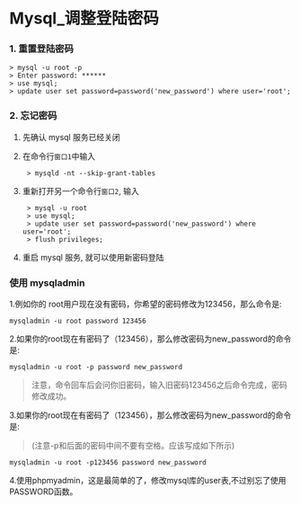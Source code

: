 # Mysql_调整登陆密码

<!-- create time: 2016-03-09 15:53:02  -->

<!-- This file is created from $MARBOO_HOME/.media/starts/default.md
本文件由 $MARBOO_HOME/.media/starts/default.md 复制而来 -->

### 1. 重置登陆密码

	> mysql -u root -p
	> Enter password: ******
	> use mysql;
	> update user set password=password('new_password') where user='root'; 
	
### 2. 忘记密码

1. 先确认 mysql 服务已经关闭
2. 在命令行`窗口1`中输入

		> mysqld -nt --skip-grant-tables
3. 重新打开另一个命令行`窗口2`, 输入
	
		> mysql -u root 
		> use mysql;
		> update user set password=password('new_password') where user='root';
		> flush privileges;
		
4. 重启 mysql 服务, 就可以使用新密码登陆


### 使用 mysqladmin

1.例如你的 root用户现在没有密码，你希望的密码修改为123456，那么命令是:

	mysqladmin -u root password 123456

2.如果你的root现在有密码了（123456），那么修改密码为new_password的命令是:

	mysqladmin -u root -p password new_password

>注意，命令回车后会问你旧密码，输入旧密码123456之后命令完成，密码修改成功。  

3.如果你的root现在有密码了（123456），那么修改密码为new_password的命令是:
>(注意-p和后面的密码中间不要有空格。应该写成如下所示)

	mysqladmin -u root -p123456 password new_password 

4.使用phpmyadmin，这是最简单的了，修改mysql库的user表,不过别忘了使用PASSWORD函数。


